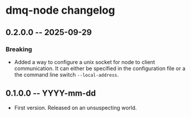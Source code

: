 # dmq-node changelog

<!-- scriv-insert-here -->

<a id='changelog-0.2.0.0'></a>
## 0.2.0.0 -- 2025-09-29

### Breaking

- Added a way to configure a unix socket for node to client communication.  It
  can either be specified in the configuration file or a the command line switch
  `--local-address`.
<!-- scriv-end-here -->

## 0.1.0.0 -- YYYY-mm-dd

* First version. Released on an unsuspecting world.

